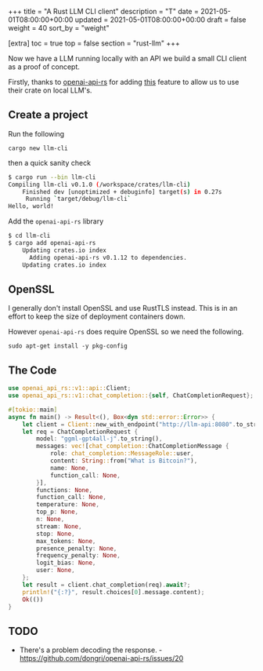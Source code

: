 +++
title = "A Rust LLM CLI client"
description = "T"
date = 2021-05-01T08:00:00+00:00
updated = 2021-05-01T08:00:00+00:00
draft = false
weight = 40
sort_by = "weight"


[extra]
toc = true
top = false
section = "rust-llm"
+++

Now we have a LLM running locally with an API we build a small CLI client as a proof of concept.

Firstly, thanks to [openai-api-rs](https://github.com/dongri/openai-api-rs) for adding [this](https://github.com/dongri/openai-api-rs/issues/18) feature to allow us to use their crate on local LLM's.

## Create a project

Run the following

`cargo new llm-cli`

then a quick sanity check

```sh
$ cargo run --bin llm-cli   
Compiling llm-cli v0.1.0 (/workspace/crates/llm-cli)
    Finished dev [unoptimized + debuginfo] target(s) in 0.27s
     Running `target/debug/llm-cli`
Hello, world!
```

Add the `openai-api-rs` library

```sh
$ cd llm-cli
$ cargo add openai-api-rs
    Updating crates.io index
      Adding openai-api-rs v0.1.12 to dependencies.
    Updating crates.io index
```

## OpenSSL

I generally don't install OpenSSL and use RustTLS instead. This is in an effort to keep the size of deployment containers down.

However `openai-api-rs` does require OpenSSL so we need the following.

```
sudo apt-get install -y pkg-config
```

## The Code

```rust
use openai_api_rs::v1::api::Client;
use openai_api_rs::v1::chat_completion::{self, ChatCompletionRequest};

#[tokio::main]
async fn main() -> Result<(), Box<dyn std::error::Error>> {
    let client = Client::new_with_endpoint("http://llm-api:8080".to_string(), "NOKEY".to_string());
    let req = ChatCompletionRequest {
        model: "ggml-gpt4all-j".to_string(),
        messages: vec![chat_completion::ChatCompletionMessage {
            role: chat_completion::MessageRole::user,
            content: String::from("What is Bitcoin?"),
            name: None,
            function_call: None,
        }],
        functions: None,
        function_call: None,
        temperature: None,
        top_p: None,
        n: None,
        stream: None,
        stop: None,
        max_tokens: None,
        presence_penalty: None,
        frequency_penalty: None,
        logit_bias: None,
        user: None,
    };
    let result = client.chat_completion(req).await?;
    println!("{:?}", result.choices[0].message.content);
    Ok(())
}
```

## TODO

- There's a problem decoding the response. - https://github.com/dongri/openai-api-rs/issues/20
